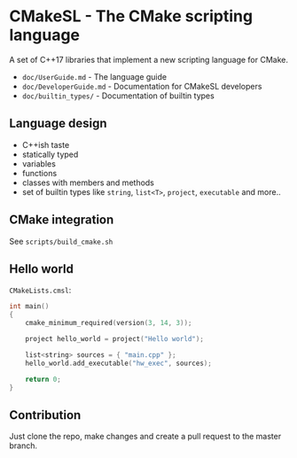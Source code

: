 # CMakeSL - The CMake scripting language
A set of C++17 libraries that implement a new scripting language for CMake.

* `doc/UserGuide.md` - The language guide
* `doc/DeveloperGuide.md` - Documentation for CMakeSL developers
* `doc/builtin_types/` - Documentation of builtin types

## Language design
* C++ish taste
* statically typed
* variables
* functions
* classes with members and methods
* set of builtin types like `string`, `list<T>`, `project`, `executable` and more..

## CMake integration
See `scripts/build_cmake.sh`

## Hello world
`CMakeLists.cmsl`:
```cpp
int main()
{
    cmake_minimum_required(version(3, 14, 3));

    project hello_world = project("Hello world");

    list<string> sources = { "main.cpp" };
    hello_world.add_executable("hw_exec", sources);

    return 0;
}
```

## Contribution
Just clone the repo, make changes and create a pull request to the master branch.

